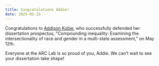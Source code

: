 ```yaml
---
title: Congratulations Addie!
date: 2025-05-15
---
```


Congratulations to [Addison Kobie](https://arcorrectionslab.org/author/addison-kobie/), who successfully defended her dissertation prospectus, "Compounding inequality: Examining the intersectionality of race and gender in a multi-state assessment," on May 12th.

Everyone at the ARC Lab is so proud of you, Addie. We can’t wait to see your dissertation take shape!

<!--more-->
